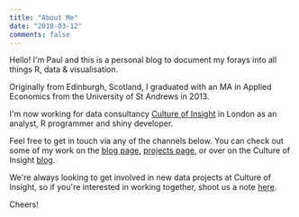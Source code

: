 ```yaml
---
title: "About Me"
date: "2018-03-12"
comments: false
---
```


Hello! I'm Paul and this is a personal blog to document my forays into all things R, data & visualisation.

Originally from Edinburgh, Scotland, I graduated with an MA in Applied Economics from the University of St Andrews in 2013.

I'm now working for data consultancy <a href="https://cultureofinsight.com/" target="_blank">Culture of Insight</a> in London as an analyst, R programmer and shiny developer.

Feel free to get in touch via any of the channels below. You can check out some of my work on the [blog page](/blog/), [projects page](/projects/), or over on the Culture of Insight [blog](https://cultureofinsight.com/blog/). 

We're always looking to get involved in new data projects at Culture of Insight, so if you're interested in working together, shoot us a note [here](https://cultureofinsight.com/contact/).

Cheers!
